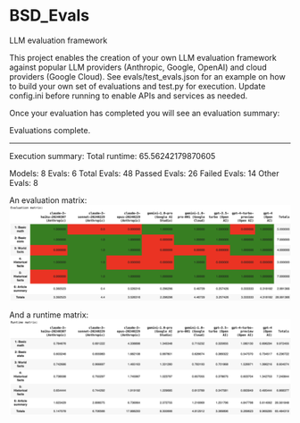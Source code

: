 # BSD_Evals
LLM evaluation framework

This project enables the creation of your own LLM evaluation framework against popular LLM providers (Anthropic, Google, OpenAI) and cloud providers (Google Cloud). See evals/test_evals.json for an example on how to build your own set of evaluations and test.py for execution. Update config.ini before running to enable APIs and services as needed.

Once your evaluation has completed you will see an evaluation summary:

Evaluations complete.
**********************************
Execution summary:
Total runtime: 65.56242179870605

Models: 8
Evals: 6
Total Evals: 48
Passed Evals: 26
Failed Evals: 14
Other Evals: 8

An evaluation matrix:
![Evaluation Matrix](evaluation_matrix.png)

And a runtime matrix:
![Runtime Matrix](runtime_matrix.png)
